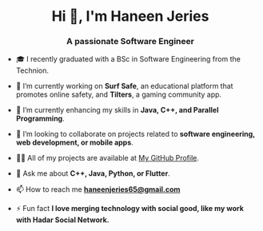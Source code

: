 <h1 align="center">Hi 👋, I'm Haneen Jeries</h1>
<h3 align="center">A passionate Software Engineer</h3>

- 🎓 I recently graduated with a BSc in Software Engineering from the Technion.
  
- 🔭 I’m currently working on **Surf Safe**, an educational platform that promotes online safety, and **Tilters**, a gaming community app.

- 🌱 I’m currently enhancing my skills in **Java, C++, and Parallel Programming**.

- 🤝 I’m looking to collaborate on projects related to **software engineering, web development, or mobile apps**.

- 👨‍💻 All of my projects are available at [My GitHub Profile](https://github.com/HaneenJer).

- 💬 Ask me about **C++, Java, Python, or Flutter**.

- 📫 How to reach me **haneenjeries65@gmail.com**

- ⚡ Fun fact **I love merging technology with social good, like my work with Hadar Social Network.**

